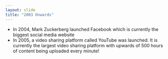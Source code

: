 ```yaml
---
layout: slide
title: "2003 Onwards"
---
```


* In 2004, Mark Zuckerberg launched Facebook which is currently the biggest social media website
* In 2005, a video sharing platform called YouTube was launched. It is currently the largest video sharing platform with upwards of 500 hours of content being uploaded every minute!
